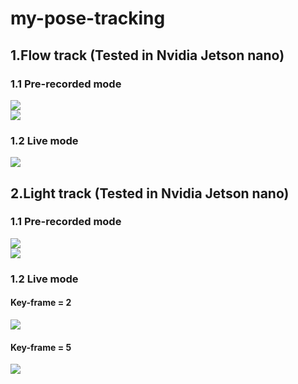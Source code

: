 # my-pose-tracking
## 1.Flow track (Tested in Nvidia Jetson nano)<br/>
### 1.1 Pre-recorded mode<br/>
![](flow-track/GIF/output_v0.gif)<br/>
![](flow-track/GIF/output_v1.gif)<br/>
### 1.2 Live mode<br/>
![](flow-track/GIF/live_output.gif)<br/>
## 2.Light track (Tested in Nvidia Jetson nano)<br/>
### 1.1 Pre-recorded mode<br/>
![](light-track/GIF/output_lt_vid0.gif)<br/>
![](light-track/GIF/output_lt_vid1.gif)<br/>
### 1.2 Live mode<br/>
#### Key-frame = 2
![](light-track/GIF/live_output_KF2.gif)<br/>
#### Key-frame = 5
![](light-track/GIF/live_output_KF5.gif)<br/>